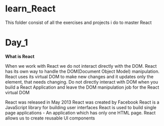 # learn_React
 This folder consist of all the exercises and projects i do to master React

 # Day_1

 **What is React**

 When we work with React we do not interact directly with the DOM. React has its own way to handle the DOM(Document Object Model) manipulation. React uses its virtual DOM to make new changes and it updates only the element, that needs changing. Do not directly interact with DOM when you build a React Application and leave the DOM manipulation job for the React virtual DOM

React was released in May 2013
React was created by Facebook
React is a JavaScript library for building user interfaces
React is used to build single page applications - An application which has only one HTML page.
React allows us to create reusable UI components

